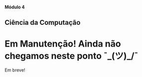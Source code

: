 #### Módulo 4
## Ciência da Computação
# Em Manutenção! Ainda não chegamos neste ponto ¯\_(ツ)_/¯  
Em breve!